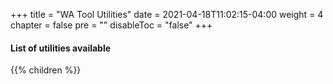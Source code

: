 +++
title = "WA Tool Utilities"
date = 2021-04-18T11:02:15-04:00
weight = 4
chapter = false
pre = ""
disableToc = "false"
+++

#### List of utilities available
{{% children %}}
